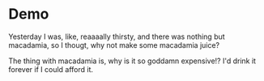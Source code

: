 # Demo

Yesterday I was, like, reaaaally thirsty, and there was nothing but macadamia, so I thougt, why not make some macadamia juice?

The thing with macadamia is, why is it so goddamn expensive!? I'd drink it forever if I could afford it.
